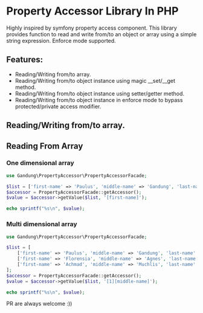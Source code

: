 # Property Accessor Library In PHP

Highly inspired by symfony property access component. This library provides function to
read and write from/to an object or array using a simple string expression. Enforce mode
supported.

## Features:

- Reading/Writing from/to array.
- Reading/Writing from/to object instance using magic __set/__get method.
- Reading/Writing from/to object instance using setter/getter method.
- Reading/Writing from/to object instance in enforce mode to bypass protected/private access modifier.

## Reading/Writing from/to array.

## Reading From Array

### One dimensional array

```php
use Gandung\PropertyAccessor\PropertyAccessorFacade;

$list = ['first-name' => 'Paulus', 'middle-name' => 'Gandung', 'last-name' => 'Prakosa'];
$accessor = PropertyAccessorFacade::getAccessor();
$value = $accessor->getValue($list, '[first-name]');

echo sprintf("%s\n", $value);
```

### Multi dimensional array

```php
use Gandung\PropertyAccessor\PropertyAccessorFacade;

$list = [
	['first-name' => 'Paulus', 'middle-name' => 'Gandung', 'last-name' => 'Prakosa'],
	['first-name' => 'Florensia', 'middle-name' => 'Agnes', 'last-name' => 'Paskaliani'],
	['first-name' => 'Achmad', 'middle-name' => 'Muchlis', 'last-name' => 'Fanani']
];
$accessor = PropertyAccessorFacade::getAccessor();
$value = $accessor->getValue($list, '[1][middle-name]');

echo sprintf("%s\n", $value);
```

PR are always welcome :))